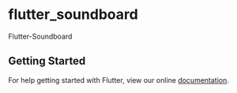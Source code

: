# flutter_soundboard

Flutter-Soundboard

## Getting Started

For help getting started with Flutter, view our online
[documentation](https://flutter.io/).
